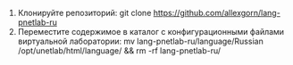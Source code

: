 1. Клонируйте репозиторий: git clone https://github.com/allexgorn/lang-pnetlab-ru
2. Переместите содержимое в каталог с конфигурационными файлами виртуальной лаборатории: mv lang-pnetlab-ru/language/Russian /opt/unetlab/html/language/ && rm -rf lang-pnetlab-ru/
